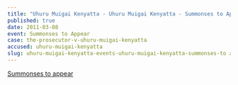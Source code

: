 ```yaml
---
title: "Uhuru Muigai Kenyatta - Uhuru Muigai Kenyatta - Summonses to Appear"
published: true
date: 2011-03-08
event: Summonses to Appear
case: the-prosecutor-v-uhuru-muigai-kenyatta
accused: uhuru-muigai-kenyatta
slug: uhuru-muigai-kenyatta-events-uhuru-muigai-kenyatta-summonses-to appear
---
```


[Summonses to appear](http://www.icc-cpi.int/iccdocs/doc/doc1037052.pdf)

